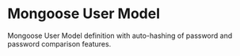 # Mongoose User Model

Mongoose User Model definition with auto-hashing of password and password comparison features.
